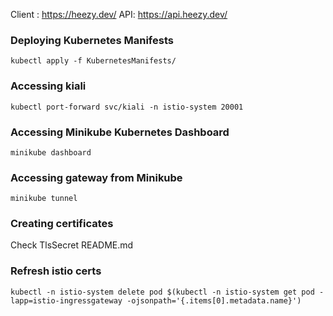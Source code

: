 Client : https://heezy.dev/
API: https://api.heezy.dev/

### Deploying Kubernetes Manifests
```
kubectl apply -f KubernetesManifests/
```

### Accessing kiali
```
kubectl port-forward svc/kiali -n istio-system 20001
```

### Accessing Minikube Kubernetes Dashboard
```
minikube dashboard
```


### Accessing gateway from Minikube
```
minikube tunnel
```

### Creating certificates
Check TlsSecret README.md

### Refresh istio certs
```
kubectl -n istio-system delete pod $(kubectl -n istio-system get pod -lapp=istio-ingressgateway -ojsonpath='{.items[0].metadata.name}')
```


